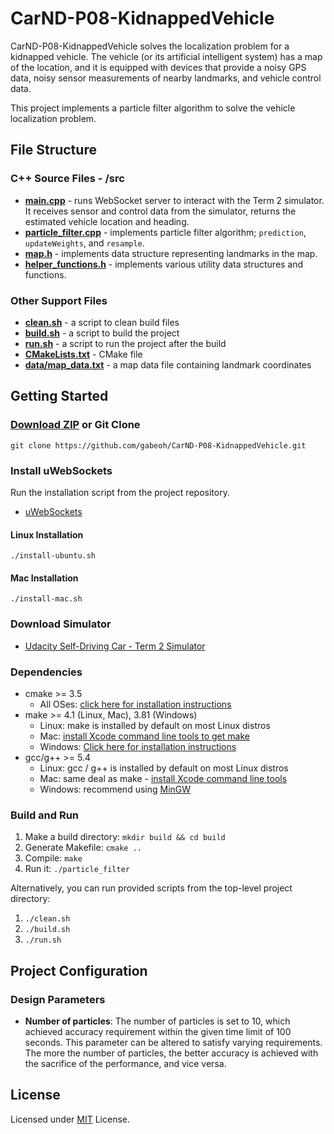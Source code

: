 # CarND-P08-KidnappedVehicle

CarND-P08-KidnappedVehicle solves the localization problem for a kidnapped
vehicle.  The vehicle (or its artificial intelligent system) has a map of
the location, and it is equipped with devices that provide a noisy GPS data,
noisy sensor measurements of nearby landmarks, and vehicle control data.

This project implements a particle filter algorithm to solve the vehicle
localization problem.

## File Structure
### C++ Source Files - /src
- **[main.cpp](src/main.cpp)** - runs WebSocket server to interact with 
    the Term 2 simulator.  It receives sensor and control data from the
    simulator, returns the estimated vehicle location and heading.
- **[particle_filter.cpp](src/particle_filter.cpp)** - implements 
    particle filter algorithm; `prediction`, `updateWeights`, and `resample`.
- **[map.h](src/map.h)** - implements data structure representing landmarks
    in the map.
- **[helper_functions.h](src/helper_functions.h)** - implements various
    utility data structures and functions.
### Other Support Files
- **[clean.sh](clean.sh)** - a script to clean build files
- **[build.sh](clean.sh)** - a script to build the project
- **[run.sh](clean.sh)** - a script to run the project after the build
- **[CMakeLists.txt](CMakeLists.txt)** - CMake file
- **[data/map_data.txt](data/map_data.txt)** - a map data file containing
    landmark coordinates

## Getting Started
### [Download ZIP](https://github.com/gabeoh/CarND-P08-KidnappedVehicle/archive/master.zip) or Git Clone
```
git clone https://github.com/gabeoh/CarND-P08-KidnappedVehicle.git
```

### Install uWebSockets
Run the installation script from the project repository. 
- [uWebSockets](https://github.com/uNetworking/uWebSockets)
#### Linux Installation
```
./install-ubuntu.sh
```
#### Mac Installation
```
./install-mac.sh
```

### Download Simulator
- [Udacity Self-Driving Car - Term 2 Simulator](https://github.com/udacity/self-driving-car-sim/releases/)

### Dependencies
* cmake >= 3.5
  * All OSes: [click here for installation instructions](https://cmake.org/install/)
* make >= 4.1 (Linux, Mac), 3.81 (Windows)
  * Linux: make is installed by default on most Linux distros
  * Mac: [install Xcode command line tools to get make](https://developer.apple.com/xcode/features/)
  * Windows: [Click here for installation instructions](http://gnuwin32.sourceforge.net/packages/make.htm)
* gcc/g++ >= 5.4
  * Linux: gcc / g++ is installed by default on most Linux distros
  * Mac: same deal as make - [install Xcode command line tools](https://developer.apple.com/xcode/features/)
  * Windows: recommend using [MinGW](http://www.mingw.org/)

### Build and Run
1. Make a build directory: `mkdir build && cd build`
1. Generate Makefile: `cmake ..`
1. Compile: `make` 
1. Run it: `./particle_filter`

Alternatively, you can run provided scripts from the top-level project
directory:
1. `./clean.sh`
1. `./build.sh`
1. `./run.sh`

## Project Configuration
### Design Parameters
* **Number of particles**: The number of particles is set to 10, which
  achieved accuracy requirement within the given time limit of 100 seconds.
  This parameter can be altered to satisfy varying requirements.  The more
  the number of particles, the better accuracy is achieved with the
  sacrifice of the performance, and vice versa.

## License
Licensed under [MIT](LICENSE) License.





